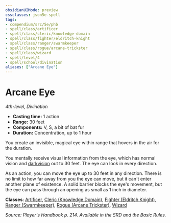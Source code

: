 ```yaml
---
obsidianUIMode: preview
cssclasses: json5e-spell
tags:
- compendium/src/5e/phb
- spell/class/artificer
- spell/class/cleric/knowledge-domain
- spell/class/fighter/eldritch-knight
- spell/class/ranger/swarmkeeper
- spell/class/rogue/arcane-trickster
- spell/class/wizard
- spell/level/4
- spell/school/divination
aliases: ["Arcane Eye"]
---
```

# Arcane Eye
*4th-level, Divination*  

- **Casting time:** 1 action
- **Range:** 30 feet
- **Components:** V, S, a bit of bat fur
- **Duration:** Concentration, up to 1 hour

You create an invisible, magical eye within range that hovers in the air for the duration.

You mentally receive visual information from the eye, which has normal vision and [darkvision](/compendium/rules/senses.md#darkvision) out to 30 feet. The eye can look in every direction.

As an action, you can move the eye up to 30 feet in any direction. There is no limit to how far away from you the eye can move, but it can't enter another plane of existence. A solid barrier blocks the eye's movement, but the eye can pass through an opening as small as 1 inch in diameter.

**Classes**: [Artificer](/compendium/classes/artificer-tce.md), [Cleric (Knowledge Domain)](/compendium/classes/cleric-knowledge-domain.md), [Fighter (Eldritch Knight)](/compendium/classes/fighter-eldritch-knight.md), [Ranger (Swarmkeeper)](/compendium/classes/ranger-swarmkeeper-tce.md), [Rogue (Arcane Trickster)](/compendium/classes/rogue-arcane-trickster.md), [Wizard](/compendium/classes/wizard.md)

*Source: Player's Handbook p. 214. Available in the SRD and the Basic Rules.*